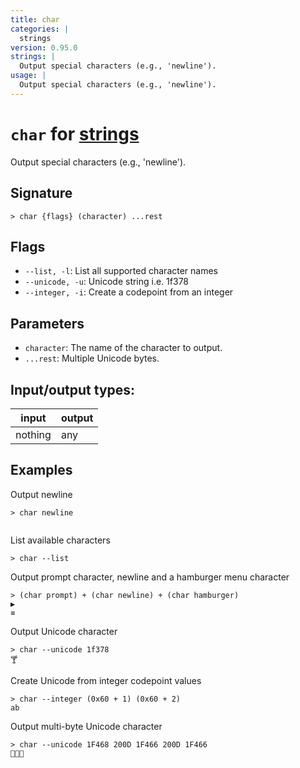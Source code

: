 ```yaml
---
title: char
categories: |
  strings
version: 0.95.0
strings: |
  Output special characters (e.g., 'newline').
usage: |
  Output special characters (e.g., 'newline').
---
```

<!-- This file is automatically generated. Please edit the command in https://github.com/nushell/nushell instead. -->

# `char` for [strings](/commands/categories/strings.md)

<div class='command-title'>Output special characters (e.g., &#x27;newline&#x27;).</div>

## Signature

```> char {flags} (character) ...rest```

## Flags

 -  `--list, -l`: List all supported character names
 -  `--unicode, -u`: Unicode string i.e. 1f378
 -  `--integer, -i`: Create a codepoint from an integer

## Parameters

 -  `character`: The name of the character to output.
 -  `...rest`: Multiple Unicode bytes.


## Input/output types:

| input   | output |
| ------- | ------ |
| nothing | any    |

## Examples

Output newline
```nu
> char newline


```

List available characters
```nu
> char --list

```

Output prompt character, newline and a hamburger menu character
```nu
> (char prompt) + (char newline) + (char hamburger)
▶
≡
```

Output Unicode character
```nu
> char --unicode 1f378
🍸
```

Create Unicode from integer codepoint values
```nu
> char --integer (0x60 + 1) (0x60 + 2)
ab
```

Output multi-byte Unicode character
```nu
> char --unicode 1F468 200D 1F466 200D 1F466
👨‍👦‍👦
```
